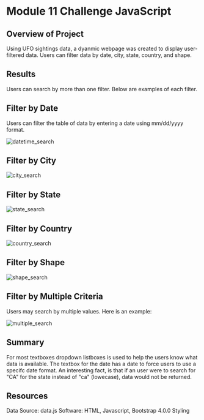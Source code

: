 # Module 11 Challenge JavaScript

## Overview of Project

Using UFO sightings data, a dyanmic webpage was created to display user-filtered data. Users can filter data by date, city, state, country, and shape.

## Results

Users can search by more than one filter. Below are examples of each filter. 

## Filter by Date

Users can filter the table of data by entering a date using mm/dd/yyyy format. 

![datetime_search](https://user-images.githubusercontent.com/84817579/187815215-8edd45f3-ade1-4aed-a058-791afc12d7dd.png)

## Filter by City

![city_search](https://user-images.githubusercontent.com/84817579/187815776-d5380a95-4be7-4cf4-829a-e51f3db994d6.png)

## Filter by State

![state_search](https://user-images.githubusercontent.com/84817579/187815873-7c31370d-a092-4061-ab17-3ba677e2eb36.png)

## Filter by Country

![country_search](https://user-images.githubusercontent.com/84817579/187815990-57d258ee-edcf-4393-998d-59044fae568d.png)

## Filter by Shape

![shape_search](https://user-images.githubusercontent.com/84817579/187816112-a4ceffd0-d673-434a-9610-c108411e0d20.png)

## Filter by Multiple Criteria

Users may search by multiple values. Here is an example:

![multiple_search](https://user-images.githubusercontent.com/84817579/187816259-de0d634a-3c5b-4137-a3b6-21cc2cf3480a.png)

## Summary

For most textboxes dropdown listboxes is used to help the users know what data is available. The textbox for the date has a date to force users to use a specifc date format. An interesting fact, is that if an user were to search for "CA" for the state instead of "ca" (lowecase), data would not be returned. 

## Resources

Data Source: data.js
Software: HTML, Javascript, Bootstrap 4.0.0 Styling
